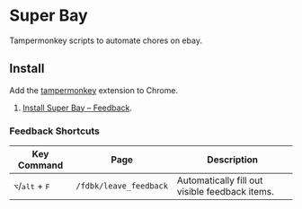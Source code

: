 # Super Bay

Tampermonkey scripts to automate chores on ebay.

## Install

Add the [tampermonkey](https://chrome.google.com/webstore/detail/tampermonkey/dhdgffkkebhmkfjojejmpbldmpobfkfo) extension to Chrome.

1. [Install Super Bay – Feedback](https://github.com/geotrev/super-bay/raw/main/feedback.user.js).

### Feedback Shortcuts

| Key Command                                | Page                   | Description                                            |
| ------------------------------------------ | ---------------------- | ------------------------------------------------------ |
| <kbd>⌥</kbd>/<kbd>alt</kbd> + <kbd>F</kbd> | `/fdbk/leave_feedback` | Automatically fill out visible feedback items.         |

